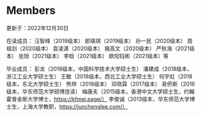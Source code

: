 # Members
更新于：2022年12月30日

在读成员：
汪智峰（2019级本）
郎瑛琪（2019级本）
孙一民（2020级本）
周祖剑（2020级本）
袁凌潇（2020级本）
揭高文（2020级本）
严秋海（2021级本）
张旭（2021级本）
李晗（2021级本）
欧阳钰彬（2021级本）等


毕业成员：
彭龙（2018级本，中国科学技术大学硕士生）
潘建成（2018级本，浙江工业大学硕士生）
王敏（2018级本，西北工业大学硕士生）
何宇虹（2018级本，东北大学硕士生）
熊烨（2018级本）
邓晓霖（2017级本）
易侨斯（2016级本，华东师范大学硕博连读）
梅康夫（2015级本，香港中文大学硕士生，约翰霍普金斯大学博士，https://kfmei.page/）
李俊诚（2013级本，华东师范大学博士生，上海大学教职，https://junchenglee.com/）
